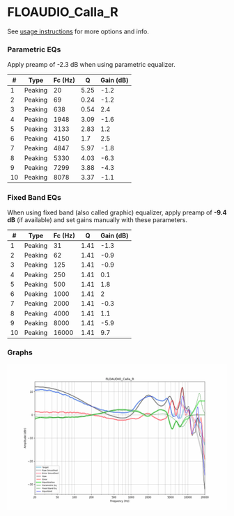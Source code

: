 # FLOAUDIO_Calla_R
See [usage instructions](https://github.com/jaakkopasanen/AutoEq#usage) for more options and info.

### Parametric EQs
Apply preamp of -2.3 dB when using parametric equalizer.

|   # | Type    |   Fc (Hz) |    Q |   Gain (dB) |
|-----|---------|-----------|------|-------------|
|   1 | Peaking |        20 | 5.25 |        -1.2 |
|   2 | Peaking |        69 | 0.24 |        -1.2 |
|   3 | Peaking |       638 | 0.54 |         2.4 |
|   4 | Peaking |      1948 | 3.09 |        -1.6 |
|   5 | Peaking |      3133 | 2.83 |         1.2 |
|   6 | Peaking |      4150 | 1.7  |         2.5 |
|   7 | Peaking |      4847 | 5.97 |        -1.8 |
|   8 | Peaking |      5330 | 4.03 |        -6.3 |
|   9 | Peaking |      7299 | 3.88 |        -4.3 |
|  10 | Peaking |      8078 | 3.37 |        -1.1 |

### Fixed Band EQs
When using fixed band (also called graphic) equalizer, apply preamp of **-9.4 dB** (if available) and set gains manually with these parameters.

|   # | Type    |   Fc (Hz) |    Q |   Gain (dB) |
|-----|---------|-----------|------|-------------|
|   1 | Peaking |        31 | 1.41 |        -1.3 |
|   2 | Peaking |        62 | 1.41 |        -0.9 |
|   3 | Peaking |       125 | 1.41 |        -0.9 |
|   4 | Peaking |       250 | 1.41 |         0.1 |
|   5 | Peaking |       500 | 1.41 |         1.8 |
|   6 | Peaking |      1000 | 1.41 |         2   |
|   7 | Peaking |      2000 | 1.41 |        -0.3 |
|   8 | Peaking |      4000 | 1.41 |         1.1 |
|   9 | Peaking |      8000 | 1.41 |        -5.9 |
|  10 | Peaking |     16000 | 1.41 |         9.7 |

### Graphs
![](./FLOAUDIO_Calla_R.png)
